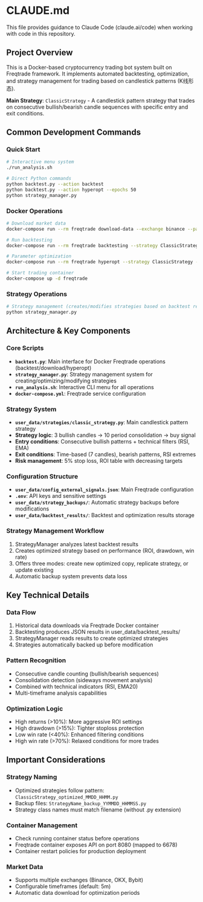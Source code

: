 # CLAUDE.md

This file provides guidance to Claude Code (claude.ai/code) when working with code in this repository.

## Project Overview

This is a Docker-based cryptocurrency trading bot system built on Freqtrade framework. It implements automated backtesting, optimization, and strategy management for trading based on candlestick patterns (K线形态).

**Main Strategy**: `ClassicStrategy` - A candlestick pattern strategy that trades on consecutive bullish/bearish candle sequences with specific entry and exit conditions.

## Common Development Commands

### Quick Start
```bash
# Interactive menu system
./run_analysis.sh

# Direct Python commands
python backtest.py --action backtest
python backtest.py --action hyperopt --epochs 50
python strategy_manager.py
```

### Docker Operations
```bash
# Download market data
docker-compose run --rm freqtrade download-data --exchange binance --pairs BTC/USDT --timeframes 5m --days 30

# Run backtesting
docker-compose run --rm freqtrade backtesting --strategy ClassicStrategy --timerange 20240101-

# Parameter optimization
docker-compose run --rm freqtrade hyperopt --strategy ClassicStrategy --epochs 100

# Start trading container
docker-compose up -d freqtrade
```

### Strategy Operations
```bash
# Strategy management (creates/modifies strategies based on backtest results)
python strategy_manager.py
```

## Architecture & Key Components

### Core Scripts
- **`backtest.py`**: Main interface for Docker Freqtrade operations (backtest/download/hyperopt)
- **`strategy_manager.py`**: Strategy management system for creating/optimizing/modifying strategies
- **`run_analysis.sh`**: Interactive CLI menu for all operations
- **`docker-compose.yml`**: Freqtrade service configuration

### Strategy System
- **`user_data/strategies/classic_strategy.py`**: Main candlestick pattern strategy
- **Strategy logic**: 3 bullish candles → 10 period consolidation → buy signal
- **Entry conditions**: Consecutive bullish patterns + technical filters (RSI, EMA)
- **Exit conditions**: Time-based (7 candles), bearish patterns, RSI extremes
- **Risk management**: 5% stop loss, ROI table with decreasing targets

### Configuration Structure
- **`user_data/config_external_signals.json`**: Main Freqtrade configuration
- **`.env`**: API keys and sensitive settings
- **`user_data/strategy_backups/`**: Automatic strategy backups before modifications
- **`user_data/backtest_results/`**: Backtest and optimization results storage

### Strategy Management Workflow
1. StrategyManager analyzes latest backtest results
2. Creates optimized strategy based on performance (ROI, drawdown, win rate)
3. Offers three modes: create new optimized copy, replicate strategy, or update existing
4. Automatic backup system prevents data loss

## Key Technical Details

### Data Flow
1. Historical data downloads via Freqtrade Docker container
2. Backtesting produces JSON results in user_data/backtest_results/
3. StrategyManager reads results to create optimized strategies
4. Strategies automatically backed up before modification

### Pattern Recognition
- Consecutive candle counting (bullish/bearish sequences)
- Consolidation detection (sideways movement analysis)
- Combined with technical indicators (RSI, EMA20)
- Multi-timeframe analysis capabilities

### Optimization Logic
- High returns (>10%): More aggressive ROI settings
- High drawdown (>15%): Tighter stoploss protection
- Low win rate (<40%): Enhanced filtering conditions
- High win rate (>70%): Relaxed conditions for more trades

## Important Considerations

### Strategy Naming
- Optimized strategies follow pattern: `ClassicStrategy_optimized_MMDD_HHMM.py`
- Backup files: `StrategyName_backup_YYMMDD_HHMMSS.py`
- Strategy class names must match filename (without .py extension)

### Container Management
- Check running container status before operations
- Freqtrade container exposes API on port 8080 (mapped to 6678)
- Container restart policies for production deployment

### Market Data
- Supports multiple exchanges (Binance, OKX, Bybit)
- Configurable timeframes (default: 5m)
- Automatic data download for optimization periods